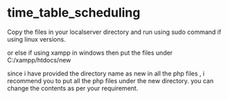 # time_table_scheduling
Copy the files in your localserver directory
and run using sudo command if using linux versions.

or else if using xampp in windows then put the files under C:/xampp/htdocs/new

since i have provided the directory name as new in all the php files , i recommend you to put all the php files under the new directory.
you can change the contents as per your requirement.
